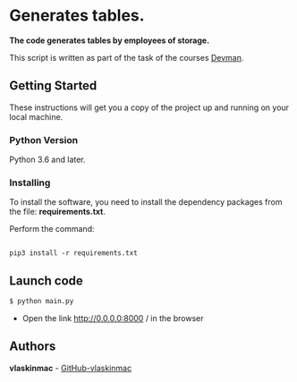 # Generates tables.

**The code generates tables by employees of storage.**


This script is written as part of the task of the courses [Devman](https://dvmn.org).


## Getting Started

These instructions will get you a copy of the project up and running on your local machine.

### Python Version

Python 3.6 and later.

### Installing

To install the software, you need to install the dependency packages from the file: **requirements.txt**.

Perform the command:

```

pip3 install -r requirements.txt

```


## Launch code


```python
$ python main.py 
```

- Open the link http://0.0.0.0:8000 / in the browser



## Authors

**vlaskinmac**  - [GitHub-vlaskinmac](https://github.com/vlaskinmac/)
